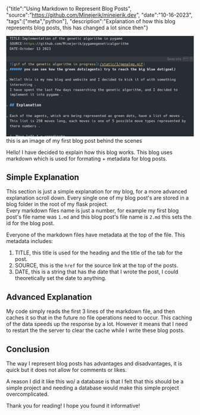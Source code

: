 {"title":"Using Markdown to Represent Blog Posts", "source":"https://github.com/Minejerik/minejerik.dev", "date":"10-16-2023", "tags":["meta","python"], "description":"Explanation of how this blog represents blog posts, this has changed a lot since then"}


![image of my first blog post in markdown](/static/2/title.png)
this is an image of my first blog post behind the scenes

Hello! I have decided to explain how this blog works. This blog uses markdown which is used for formating + metadata for blog posts.

## Simple Explanation

This section is just a simple explanation for my blog, for a more advanced explanation scroll down. 
Every single one of my blog post's are stored in a blog folder in the root of my flask project.     
Every markdown files name is just a number, for example my first blog post's file name was `1.md` and this blog post's file name is `2.md` this sets the id for the blog post.

Everyone of the markdown files have metadata at the top of the file. 
This metadata includes:

1. TITLE, this title is used for the heading and the title of the tab for the post.    
2. SOURCE, this is the `href` for the source link at the top of the posts.     
3. DATE, this is a string that has the date that I wrote the post, I could theoretically set the date to anything.   

## Advanced Explanation

My code simply reads the first 3 lines of the markdown file, and then caches it so that in the future no file operations need to occur. 
This caching of the data speeds up the response by a lot.
However it means that I need to restart the the server to clear the cache while I write these blog posts.

## Conclusion

The way I represent blog posts has advantages and disadvantages, it is quick but it does not allow for comments or likes.

A reason I did it like this wo/ a database is that I felt that this should be a simple project and needing a database would make this simple project overcomplicated.

Thank you for reading! I hope you found it informative!